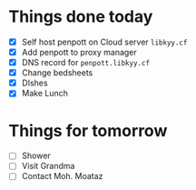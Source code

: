 # Things done today
- [x] Self host penpott on Cloud server `libkyy.cf`
- [x] Add penpott to proxy manager
- [x] DNS record for `penpott.libkyy.cf`
- [x] Change bedsheets
- [x] DIshes
- [x] Make Lunch
# Things for tomorrow
- [ ] Shower
- [ ] Visit Grandma
- [ ] Contact Moh. Moataz
